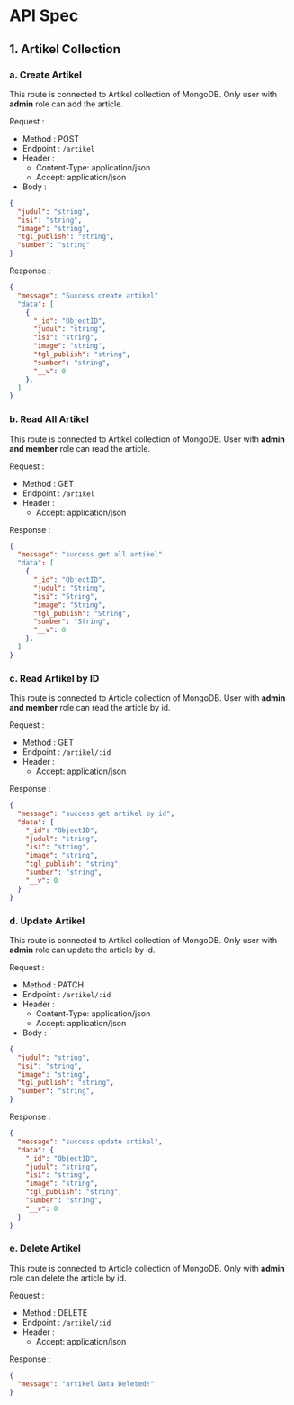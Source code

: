# API Spec

## 1. Artikel Collection

### **a. Create Artikel**

This route is connected to Artikel collection of MongoDB. Only user with **admin** role can add the article.

Request :

- Method : POST
- Endpoint : `/artikel`
- Header :
  - Content-Type: application/json
  - Accept: application/json
- Body :

```json
{
  "judul": "string",
  "isi": "string",
  "image": "string",
  "tgl_publish": "string",
  "sumber": "string"
}
```

Response :

```json
{
  "message": "Success create artikel"
  "data": [
    {
      "_id": "ObjectID",
      "judul": "string",
      "isi": "string",
      "image": "string",
      "tgl_publish": "string",
      "sumber": "string",
      "__v": 0
    },
  ]
}
```

### **b. Read All Artikel**

This route is connected to Artikel collection of MongoDB. User with **admin and member** role can read the article.

Request :

- Method : GET
- Endpoint : `/artikel`
- Header :
  - Accept: application/json

Response :

```json
{
  "message": "success get all artikel"
  "data": [
    {
      "_id": "ObjectID",
      "judul": "String",
      "isi": "String",
      "image": "String",
      "tgl_publish": "String",
      "sumber": "String",
      "__v": 0
    },
  ]
}
```

### **c. Read Artikel by ID**

This route is connected to Article collection of MongoDB. User with **admin and member** role can read the article by id.

Request :

- Method : GET
- Endpoint : `/artikel/:id`
- Header :
  - Accept: application/json

Response :

```json
{
  "message": "success get artikel by id",
  "data": {
    "_id": "ObjectID",
    "judul": "string",
    "isi": "string",
    "image": "string",
    "tgl_publish": "string",
    "sumber": "string",
    "__v": 0
  }
}
```

### **d. Update Artikel**

This route is connected to Artikel collection of MongoDB. Only user with **admin** role can update the article by id.

Request :

- Method : PATCH
- Endpoint : `/artikel/:id`
- Header :
  - Content-Type: application/json
  - Accept: application/json
- Body :

```json
{
  "judul": "string",
  "isi": "string",
  "image": "string",
  "tgl_publish": "string",
  "sumber": "string",
}
```

Response :

```json
{
  "message": "success update artikel",
  "data": {
    "_id": "ObjectID",
    "judul": "string",
    "isi": "string",
    "image": "string",
    "tgl_publish": "string",
    "sumber": "string",
    "__v": 0
  }
}
```

### **e. Delete Artikel**

This route is connected to Article collection of MongoDB. Only with **admin** role can delete the article by id.

Request :

- Method : DELETE
- Endpoint : `/artikel/:id`
- Header :
  - Accept: application/json

Response :

```json
{
  "message": "artikel Data Deleted!"
}
```
